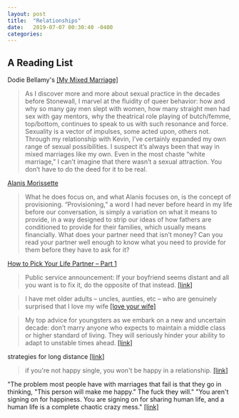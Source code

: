 ```yaml
---
layout: post
title:  "Relationships"
date:   2019-07-07 00:30:40 -0400
categories:
---
```


## A Reading List

Dodie Bellamy's [[My Mixed Marriage]](https://www.villagevoice.com/2000/06/20/my-mixed-marriage/)
>As I discover more and more about sexual practice in the decades before Stonewall, I marvel at the fluidity of queer behavior: how and why so many gay men slept with women, how many straight men had sex with gay mentors, why the theatrical role playing of butch/femme, top/bottom, continues to speak to us with such resonance and force. Sexuality is a vector of impulses, some acted upon, others not. Through my relationship with Kevin, I’ve certainly expanded my own range of sexual possibilities. I suspect it’s always been that way in mixed marriages like my own. Even in the most chaste “white marriage,” I can’t imagine that there wasn’t a sexual attraction. You don’t have to do the deed for it to be real.


[Alanis Morissette](https://www.self.com/story/alanis-morissette)
>What he does focus on, and what Alanis focuses on, is the concept of provisioning. “Provisioning,” a word I had never before heard in my life before our conversation, is simply a variation on what it means to provide, in a way designed to strip our ideas of how fathers are conditioned to provide for their families, which usually means financially. What does your partner need that isn’t money? Can you read your partner well enough to know what you need to provide for them before they have to ask for it?

[How to Pick Your Life Partner – Part 1](https://waitbutwhy.com/2014/02/pick-life-partner.html)

>Public service announcement: If your boyfriend seems distant and all you want is to fix it, do the opposite of that instead. [[link]](https://twitter.com/hhavrilesky/status/1138584710706110464)

>I have met older adults – uncles, aunties, etc – who are genuinely surprised that I love my wife [[love your wife]](https://twitter.com/visakanv/status/1180416248028385281)

>My top advice for youngsters as we embark on a new and uncertain decade: don’t marry anyone who expects to maintain a middle class or higher standard of living. They will seriously hinder your ability to adapt to unstable times ahead. [[link]](https://twitter.com/greenwoodae/status/1213100173007695877)

strategies for long distance [[link]](https://twitter.com/alexakmeyer/status/1226329184709988352)

>if you're not happy single, you won't be happy in a relationship. [[link]](https://twitter.com/cszhu/status/1230954186520461312)


"The problem most people have with marriages that fail is that they go in thinking, "This person will make me happy." The fuck they will." "You aren't signing on for happiness. You are signing on for sharing human life, and a human life is a complete chaotic crazy mess."
[[link]](https://twitter.com/visakanv/status/1030490009801904128)
